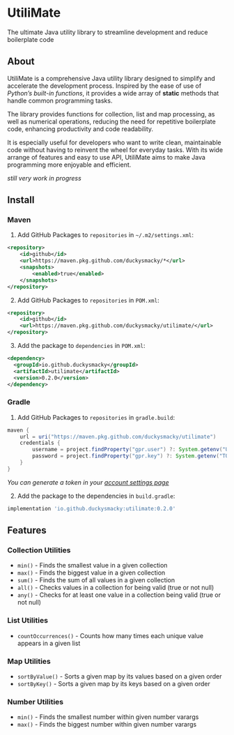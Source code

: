 # UtiliMate

The ultimate Java utility library to streamline development and reduce boilerplate code

## About

UtiliMate is a comprehensive Java utility library designed to simplify and accelerate the development process.
Inspired by the ease of use of _Python’s built-in functions_, it provides a wide array of **static**
methods that handle common programming tasks.

The library provides functions for collection, list and map processing, as well as numerical operations,
reducing the need for repetitive boilerplate code, enhancing productivity and code readability.

It is especially useful for developers who want to write clean, maintainable code without having to 
reinvent the wheel for everyday tasks. With its wide arrange of features and easy to use API, UtiliMate aims 
to make Java programming more enjoyable and efficient.

*still very work in progress*

## Install

### Maven

1. Add GitHub Packages to `repositories` in `~/.m2/settings.xml`:

```xml
<repository>
    <id>github</id>
    <url>https://maven.pkg.github.com/duckysmacky/*</url>
    <snapshots>
        <enabled>true</enabled>
    </snapshots>
</repository>
```

2. Add GitHub Packages to `repositories` in `POM.xml`:

```xml
<repository>
    <id>github</id>
    <url>https://maven.pkg.github.com/duckysmacky/utilimate/</url>
</repository>
```

3. Add the package to `dependencies` in `POM.xml`:

```xml
<dependency>
  <groupId>io.github.duckysmacky</groupId>
  <artifactId>utilimate</artifactId>
  <version>0.2.0</version>
</dependency>
```

### Gradle

1. Add GitHub Packages to `repositories` in `gradle.build`:

```groovy
maven {
    url = uri("https://maven.pkg.github.com/duckysmacky/utilimate")
    credentials {
        username = project.findProperty("gpr.user") ?: System.getenv("USERNAME")
        password = project.findProperty("gpr.key") ?: System.getenv("TOKEN")
    }
}
```

*You can generate a token in your [account settings page](https://github.com/settings/tokens)*

2. Add the package to the dependencies in `build.gradle`:

```groovy
implementation 'io.github.duckysmacky:utilimate:0.2.0'
```

## Features

### Collection Utilities

- `min()` - Finds the smallest value in a given collection
- `max()` - Finds the biggest value in a given collection
- `sum()` - Finds the sum of all values in a given collection
- `all()` - Checks values in a collection for being valid (true or not null)
- `any()` - Checks for at least one value in a collection being valid (true or not null)

### List Utilities

- `countOccurrences()` - Counts how many times each unique value appears in a given list

### Map Utilities

- `sortByValue()` - Sorts a given map by its values based on a given order
- `sortByKey()` - Sorts a given map by its keys based on a given order

### Number Utilities

- `min()` - Finds the smallest number within given number varargs
- `max()` - Finds the biggest number within given number varargs
